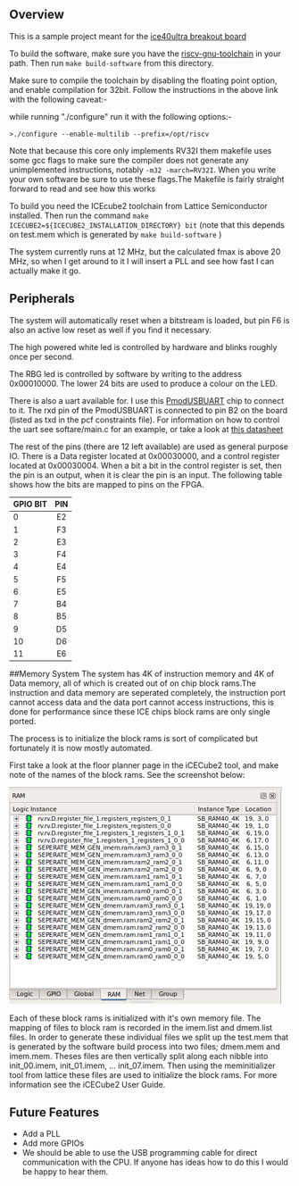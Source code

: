 ## Overview

This is a sample project meant for the [ice40ultra breakout board](http://www.latticesemi.com/en/Products/DevelopmentBoardsAndKits/iCE40UltraBreakoutBoard.aspx)

To build the software, make sure you have the [riscv-gnu-toolchain](https://github.com/riscv/riscv-gnu-toolchain) in your path. Then run `make build-software` from this directory.

Make sure to compile the toolchain by disabling the floating point option, and enable compilation for 32bit. Follow the instructions in the above link with the following caveat:-

while running "./configure" run it with the following options:- 

    >./configure --enable-multilib --prefix=/opt/riscv
    
Note that because this core only implements RV32I them makefile uses some gcc flags to make 
sure the compiler does not generate any unimplemented instructions, notably `-m32 -march=RV32I`. 
When you write your own software be sure to use these flags.The Makefile is fairly straight forward 
to read and see how this works


To build you need the ICEcube2 toolchain from Lattice Semiconductor installed.
Then run the command `make ICECUBE2=${ICECUBE2_INSTALLATION_DIRECTORY} bit`
(note that this depends on test.mem which is generated by `make build-software` )

The system currently runs at 12 MHz, but the calculated fmax is above 20 MHz, so when
I get around to it I will insert a PLL and see how fast I can actually make it go.

## Peripherals
The system will automatically reset when a bitstream is loaded, but pin F6 is also
an active low reset as well if you find it necessary.

The high powered white led is controlled by hardware and blinks roughly once per second.

The RBG led is controlled by software by writing to the address 0x00010000. The lower
24 bits are used to produce a colour on the LED.

There is also a uart available for. I use this [PmodUSBUART](https://digilentinc.com/Products/Detail.cfm?NavPath=2,401,928&Prod=PMOD-USB-UART)
chip to connect to it. The rxd pin of the PmodUSBUART is connected to pin B2 on the board (listed
as txd in the pcf constraints file). For information on how to control the uart see softare/main.c
for an example, or take a look at [this datasheet](http://www.latticesemi.com/~/media/LatticeSemi/Documents/ReferenceDesigns/SZ/WISHBONEUART-Documentation.pdf?document_id=32336)

The rest of the pins (there are 12 left available) are used as general purpose IO.
There is a Data register located at 0x00030000, and a control register located at
0x00030004. When a bit a bit in the control register is set, then the pin is an output,
when it is clear the pin is an input. The following table shows how the bits are mapped
to pins on the FPGA.

|**GPIO BIT** | **PIN** |
|:---|:--:|
|0   |E2 |
|1   |F3 |
|2   |E3 |
|3   |F4 |
|4   |E4 |
|5   |F5 |
|6   |E5 |
|7   |B4 |
|8   |B5 |
|9   |D5 |
|10  |D6 |
|11  |E6 |


##Memory System
The system has 4K of instruction memory and 4K of Data memory, all of which is created
out of on chip block rams.The instruction and data memory are seperated completely,
the instruction port cannot access data and the data port cannot access instructions,
this is done for performance since these ICE chips block rams are only single ported.

The process is to initialize the block rams is sort of complicated but fortunately it
is now mostly automated.

First take a look at the floor planner page in the iCECube2 tool, and make note of the
names of the block rams. See the screenshot below:

![screenshot](../misc/ice_ram_screenshot)

Each of these block rams is initialized with it's own memory file. The mapping of files to
block ram is recorded in the imem.list and dmem.list files. In order to generate these
individual files we split up the test.mem that is generated by the software build process
into two files; dmem.mem and imem.mem. Theses files are then vertically split along each nibble
into init_00.imem, init_01.imem, ... init_07.imem. Then using the meminitializer tool from
lattice these files are used to initialize the block rams. For more information see the
iCECube2 User Guide.


## Future Features

* Add a PLL
* Add more GPIOs
* We should be able to use the USB programming cable for direct communication with the CPU.
  If anyone has ideas how to do this I would be happy to hear them.
